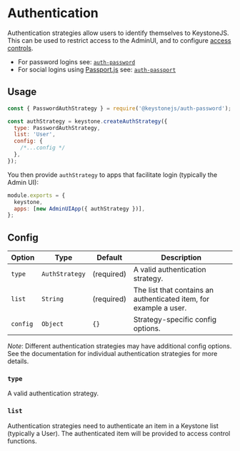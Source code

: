 <!--[meta]
section: api
title: Authentication
order: 4
[meta]-->

# Authentication

Authentication strategies allow users to identify themselves to KeystoneJS.
This can be used to restrict access to the AdminUI, and to configure [access controls](/docs/guides/access-control.md).

- For password logins see: [`auth-password`](/packages/auth-password/README.md)
- For social logins using [Passport.js](http://www.passportjs.org/) see: [`auth-passport`](/packages/auth-passport/README.md)

## Usage

```javascript
const { PasswordAuthStrategy } = require('@keystonejs/auth-password');

const authStrategy = keystone.createAuthStrategy({
  type: PasswordAuthStrategy,
  list: 'User',
  config: {
    /*...config */
  },
});
```

You then provide `authStrategy` to apps that facilitate login (typically the Admin UI):

```javascript
module.exports = {
  keystone,
  apps: [new AdminUIApp({ authStrategy })],
};
```

## Config

| Option   | Type           | Default    | Description                                                       |
| -------- | -------------- | ---------- | ----------------------------------------------------------------- |
| `type`   | `AuthStrategy` | (required) | A valid authentication strategy.                                  |
| `list`   | `String`       | (required) | The list that contains an authenticated item, for example a user. |
| `config` | `Object`       | `{}`       | Strategy-specific config options.                                 |

_Note_: Different authentication strategies may have additional config options. See the documentation for individual authentication strategies for more details.

### `type`

A valid authentication strategy.

### `list`

Authentication strategies need to authenticate an item in a Keystone list (typically a User). The authenticated item will be provided to access control functions.
